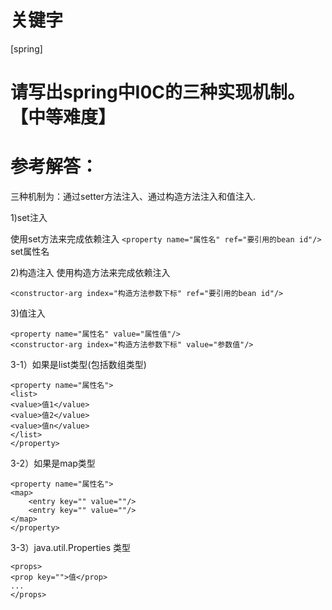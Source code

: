 # 关键字

\[spring\]

# 请写出spring中I0C的三种实现机制。【中等难度】  

# 参考解答：

三种机制为：通过setter方法注入、通过构造方法注入和值注入.

1)set注入

使用set方法来完成依赖注入
`<property name="属性名" ref="要引用的bean id"/>`  set属性名

2)构造注入
使用构造方法来完成依赖注入

```
<constructor-arg index="构造方法参数下标" ref="要引用的bean id"/>
```

3)值注入

```
<property name="属性名" value="属性值"/>
<constructor-arg index="构造方法参数下标" value="参数值"/>
```

3-1）如果是list类型(包括数组类型)

```
<property name="属性名">
<list>
<value>值1</value>
<value>值2</value>
<value>值n</value>
</list>
</property>
```

3-2）如果是map类型

```
<property name="属性名">
<map>
    <entry key="" value=""/>
    <entry key="" value=""/>
</map>
</property>
```

3-3）java.util.Properties 类型

```
<props>
<prop key="">值</prop>
...
</props>
```

